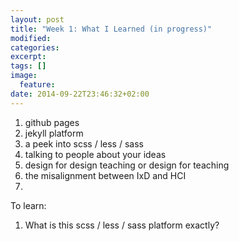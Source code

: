```yaml
---
layout: post
title: "Week 1: What I Learned (in progress)"
modified:
categories: 
excerpt:
tags: []
image:
  feature:
date: 2014-09-22T23:46:32+02:00
---
```


1. github pages
2. jekyll platform
3. a peek into scss / less / sass 
4. talking to people about your ideas
5. design for design teaching or design for teaching
6. the misalignment between IxD and HCI
7. 

To learn:

1. What is this scss / less / sass platform exactly?